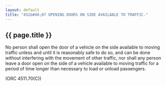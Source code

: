 ---
layout: default 
title: "452&#46;07 OPENING DOORS ON SIDE AVAILABLE TO TRAFFIC."---

{{ page.title }}
----------------

No person shall open the door of a vehicle on the side available to
moving traffic unless and until it is reasonably safe to do so, and can
be done without interfering with the movement of other traffic, nor
shall any person leave a door open on the side of a vehicle available to
moving traffic for a period of time longer than necessary to load or
unload passengers.

(ORC 4511.70(C))
